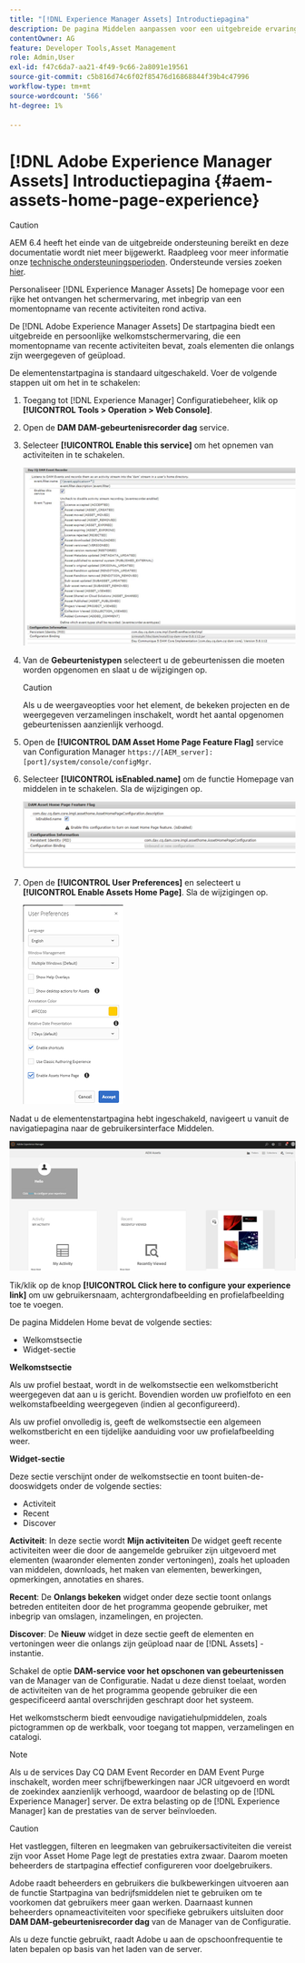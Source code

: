 ```yaml
---
title: "[!DNL Experience Manager Assets] Introductiepagina"
description: De pagina Middelen aanpassen voor een uitgebreide ervaring met welkomstschermen, waaronder een momentopname van recente activiteiten rond elementen.
contentOwner: AG
feature: Developer Tools,Asset Management
role: Admin,User
exl-id: f47c6da7-aa21-4f49-9c66-2a8091e19561
source-git-commit: c5b816d74c6f02f85476d16868844f39b4c47996
workflow-type: tm+mt
source-wordcount: '566'
ht-degree: 1%

---
```


# [!DNL Adobe Experience Manager Assets] Introductiepagina {#aem-assets-home-page-experience}

>[!CAUTION]
>
>AEM 6.4 heeft het einde van de uitgebreide ondersteuning bereikt en deze documentatie wordt niet meer bijgewerkt. Raadpleeg voor meer informatie onze [technische ondersteuningsperioden](https://helpx.adobe.com/support/programs/eol-matrix.html). Ondersteunde versies zoeken [hier](https://experienceleague.adobe.com/docs/).

Personaliseer [!DNL Experience Manager Assets] De homepage voor een rijke het ontvangen het schermervaring, met inbegrip van een momentopname van recente activiteiten rond activa.

De [!DNL Adobe Experience Manager Assets] De startpagina biedt een uitgebreide en persoonlijke welkomstschermervaring, die een momentopname van recente activiteiten bevat, zoals elementen die onlangs zijn weergegeven of geüpload.

De elementenstartpagina is standaard uitgeschakeld. Voer de volgende stappen uit om het in te schakelen:

1. Toegang tot [!DNL Experience Manager] Configuratiebeheer, klik op **[!UICONTROL Tools > Operation > Web Console]**.
1. Open de **DAM DAM-gebeurtenisrecorder dag** service.
1. Selecteer **[!UICONTROL Enable this service]** om het opnemen van activiteiten in te schakelen.

   ![chlimage_1-250](assets/chlimage_1-250.png)

1. Van de **Gebeurtenistypen** selecteert u de gebeurtenissen die moeten worden opgenomen en slaat u de wijzigingen op.

   >[!CAUTION]
   >
   >Als u de weergaveopties voor het element, de bekeken projecten en de weergegeven verzamelingen inschakelt, wordt het aantal opgenomen gebeurtenissen aanzienlijk verhoogd.

1. Open de **[!UICONTROL DAM Asset Home Page Feature Flag]** service van Configuration Manager `https://[AEM_server]:[port]/system/console/configMgr`.
1. Selecteer **[!UICONTROL isEnabled.name]** om de functie Homepage van middelen in te schakelen. Sla de wijzigingen op.

   ![chlimage_1-251](assets/chlimage_1-251.png)

1. Open de **[!UICONTROL User Preferences]** en selecteert u **[!UICONTROL Enable Assets Home Page]**. Sla de wijzigingen op.

   ![user_preferences](assets/user_preferences.png)

Nadat u de elementenstartpagina hebt ingeschakeld, navigeert u vanuit de navigatiepagina naar de gebruikersinterface Middelen.

![home_page](assets/home_page.png)

Tik/klik op de knop **[!UICONTROL Click here to configure your experience link]** om uw gebruikersnaam, achtergrondafbeelding en profielafbeelding toe te voegen.

De pagina Middelen Home bevat de volgende secties:

* Welkomstsectie
* Widget-sectie

**Welkomstsectie**

Als uw profiel bestaat, wordt in de welkomstsectie een welkomstbericht weergegeven dat aan u is gericht. Bovendien worden uw profielfoto en een welkomstafbeelding weergegeven (indien al geconfigureerd).

Als uw profiel onvolledig is, geeft de welkomstsectie een algemeen welkomstbericht en een tijdelijke aanduiding voor uw profielafbeelding weer.

**Widget-sectie**

Deze sectie verschijnt onder de welkomstsectie en toont buiten-de-dooswidgets onder de volgende secties:

* Activiteit
* Recent
* Discover

**Activiteit**: In deze sectie wordt **Mijn activiteiten** De widget geeft recente activiteiten weer die door de aangemelde gebruiker zijn uitgevoerd met elementen (waaronder elementen zonder vertoningen), zoals het uploaden van middelen, downloads, het maken van elementen, bewerkingen, opmerkingen, annotaties en shares.

**Recent**: De **Onlangs bekeken** widget onder deze sectie toont onlangs betreden entiteiten door de het programma geopende gebruiker, met inbegrip van omslagen, inzamelingen, en projecten.

**Discover**: De **Nieuw** widget in deze sectie geeft de elementen en vertoningen weer die onlangs zijn geüpload naar de [!DNL Assets] -instantie.

Schakel de optie **DAM-service voor het opschonen van gebeurtenissen** van de Manager van de Configuratie. Nadat u deze dienst toelaat, worden de activiteiten van de het programma geopende gebruiker die een gespecificeerd aantal overschrijden geschrapt door het systeem.

Het welkomstscherm biedt eenvoudige navigatiehulpmiddelen, zoals pictogrammen op de werkbalk, voor toegang tot mappen, verzamelingen en catalogi.

>[!NOTE]
>
>Als u de services Day CQ DAM Event Recorder en DAM Event Purge inschakelt, worden meer schrijfbewerkingen naar JCR uitgevoerd en wordt de zoekindex aanzienlijk verhoogd, waardoor de belasting op de [!DNL Experience Manager] server. De extra belasting op de [!DNL Experience Manager] kan de prestaties van de server beïnvloeden.

>[!CAUTION]
>
>Het vastleggen, filteren en leegmaken van gebruikersactiviteiten die vereist zijn voor Asset Home Page legt de prestaties extra zwaar. Daarom moeten beheerders de startpagina effectief configureren voor doelgebruikers.
>
>Adobe raadt beheerders en gebruikers die bulkbewerkingen uitvoeren aan de functie Startpagina van bedrijfsmiddelen niet te gebruiken om te voorkomen dat gebruikers meer gaan werken. Daarnaast kunnen beheerders opnameactiviteiten voor specifieke gebruikers uitsluiten door **DAM DAM-gebeurtenisrecorder dag** van de Manager van de Configuratie.
>
>Als u deze functie gebruikt, raadt Adobe u aan de opschoonfrequentie te laten bepalen op basis van het laden van de server.
